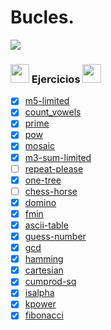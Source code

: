 # Bucles.

<img src='https://web.archive.org/web/20090902092639/http://geocities.com/TheTropics/Coast/1332/chains.gif'/>

### <img width="30" src="https://web.archive.org/web/20091026100043im_/http://geocities.com/hellokitty_can/smile.gif"/> Ejercicios <img width="30" src="https://web.archive.org/web/20091026100043im_/http://geocities.com/hellokitty_can/smile.gif"/>
- [x] [m5-limited](https://github.com/toninavhd/1-DAW_pt2/blob/main/PRO/ut3/ejercicios/bucles/m5-limited-20241031T100714Z-001/m5-limited/main.py)
- [x] [count_vowels](https://github.com/toninavhd/1-DAW_pt2/blob/main/PRO/ut3/ejercicios/bucles/count-vowels-20241031T100718Z-001/count-vowels/main.py) 
- [x] [prime](https://github.com/toninavhd/1-DAW_pt2/blob/main/PRO/ut3/ejercicios/bucles/prime/prime/main.py)
- [x] [pow](https://github.com/toninavhd/1-DAW_pt2/blob/main/PRO/ut3/ejercicios/bucles/pow/main.py)
- [x] [mosaic](https://github.com/toninavhd/1-DAW_pt2/blob/main/PRO/ut3/ejercicios/bucles/mosaic/main.py)
- [x] [m3-sum-limited](https://github.com/toninavhd/1-DAW_pt2/blob/main/PRO/ut3/ejercicios/bucles/m3-sum-limited/main.py)
- [ ] [repeat-please](https://github.com/toninavhd/1-DAW_pt2/blob/main/PRO/ut3/ejercicios/bucles/repeat-please/main.py)
- [x] [one-tree](https://github.com/toninavhd/1-DAW_pt2/blob/main/PRO/ut3/ejercicios/bucles/one-tree/main.py)
- [ ] [chess-horse](https://github.com/toninavhd/1-DAW_pt2/blob/main/PRO/ut3/ejercicios/bucles/chess-horse/main.py)
- [x] [domino](https://github.com/toninavhd/1-DAW_pt2/blob/main/PRO/ut3/ejercicios/bucles/domino/main.py)
- [x] [fmin](https://github.com/toninavhd/1-DAW_pt2/blob/main/PRO/ut3/ejercicios/bucles/fmin/main.py)
- [x] [ascii-table](https://github.com/toninavhd/1-DAW_pt2/blob/main/PRO/ut3/ejercicios/bucles/ascii-table/main.py)
- [x] [guess-number](https://github.com/toninavhd/1-DAW_pt2/blob/main/PRO/ut3/ejercicios/bucles/guess-number/main.py)
- [x] [gcd](https://github.com/toninavhd/1-DAW_pt2/blob/main/PRO/ut3/ejercicios/bucles/gcd/main.py)
- [x] [hamming](https://github.com/toninavhd/1-DAW_pt2/blob/main/PRO/ut3/ejercicios/bucles/hamming/main.py)
- [x] [cartesian](https://github.com/toninavhd/1-DAW_pt2/blob/main/PRO/ut3/ejercicios/bucles/cartesian/main.py)
- [x] [cumprod-sq](https://github.com/toninavhd/1-DAW_pt2/blob/main/PRO/ut3/ejercicios/bucles/cumprod-sq/main.py)
- [x] [isalpha](https://github.com/toninavhd/1-DAW_pt2/blob/main/PRO/ut3/ejercicios/bucles/isalpha/main.py)
- [x] [kpower](https://github.com/toninavhd/1-DAW_pt2/blob/main/PRO/ut3/ejercicios/bucles/kpower/main.py)
- [x] [fibonacci](https://github.com/toninavhd/1-DAW_pt2/blob/main/PRO/ut3/ejercicios/bucles/fibonacci/main.py)